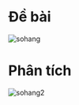 # Đề bài
![sohang](https://github.com/VanHoang110802/Competitive_Programming/assets/108053955/aa36e18e-11ce-4b34-b8c5-5621ef42effa)

# Phân tích

![sohang2](https://github.com/VanHoang110802/Competitive_Programming/assets/108053955/58101f41-be4a-466a-a990-a48f70ddb1e0)
